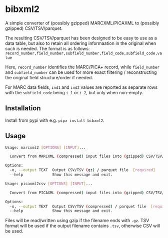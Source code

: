 # bibxml2

A simple converter of (possibly gzipped) MARCXML/PICAXML to (possibly gzipped) CSV/TSV/parquet.

The resulting CSV/TSV/parquet has been designed to be easy to use as a data table, but also to retain all ordering informaation in the original when such is needed. The format is as follows:
`record_number,field_number,subfield_number,field_code,subfield_code,value`

Here, `record_number` identifies the MARC/PICA+ record, while `field_number` and `subfield_number` can be used for more exact filtering / reconstructing the original field structure/order if needed.

For MARC data fields, `ind1` and `ind2` values are reported as separate rows with the `subfield_code` being `i_1` or `i_2`, but only when non-empty.

## Installation

Install from pypi with e.g. `pipx install bibxml2`.

## Usage

```sh
Usage: marcxml2 [OPTIONS] [INPUT]...

  Convert from MARCXML (compressed) input files into (gzipped) CSV/TSV/parquet

Options:
  -o, --output TEXT  Output CSV/TSV (gz) / parquet file  [required]
  --help             Show this message and exit.
```

```sh
Usage: picaxml2csv [OPTIONS] [INPUT]...

  Convert from PICAXML (compressed) input files into (gzipped) CSV/TSV/parquet

Options:
  -o, --output TEXT  Output CSV/TSV (compressed) / parquet file  [required]
  --help             Show this message and exit.
```

Files will be read/written using gzip if the filename ends with `.gz`. TSV format will be used if the output filename contains `.tsv`, otherwise CSV will be used.
